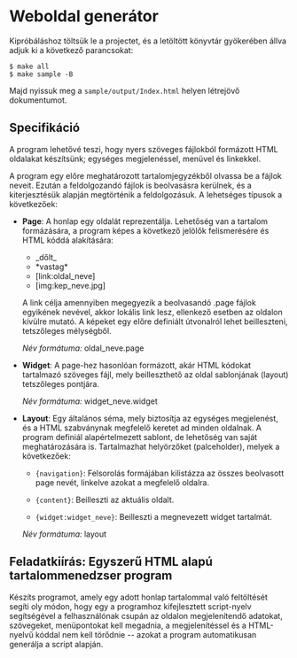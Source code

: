 Weboldal generátor
==================

Kipróbáláshoz töltsük le a projectet, és a letöltött könyvtár gyökerében állva adjuk ki a következő parancsokat:

	$ make all
	$ make sample -B
	
Majd nyissuk meg a `sample/output/Index.html` helyen létrejövő dokumentumot.

Specifikáció
------------

A program lehetővé teszi, hogy nyers szöveges fájlokból formázott HTML oldalakat készítsünk; egységes megjelenéssel, menüvel és linkekkel.

A program egy előre meghatározott tartalomjegyzékből olvassa be a fájlok neveit.
Ezután a feldolgozandó fájlok is beolvasásra kerülnek, és a kiterjesztésük alapján megtörténik a feldolgozásuk.
A lehetséges típusok a következőek:

 * __Page__:
A honlap egy oldalát reprezentálja. Lehetőség van a tartalom formázására, a program képes a következő jelölők felismerésére és HTML kóddá alakítására:
        
    * \_dőlt_
    * \*vastag*
    * [link:oldal_neve]
    * [img:kep_neve.jpg]
    
    A link célja amennyiben megegyezik a beolvasandó .page fájlok egyikének nevével, akkor lokális link lesz, ellenkező esetben az oldalon kívülre mutató. A képeket egy előre definiált útvonalról lehet beilleszteni, tetszőleges mélységből.

    _Név formátuma:_ oldal_neve.page
        
 * __Widget__:
A page-hez hasonlóan formázott, akár HTML kódokat tartalmazó szöveges fájl, mely beilleszthető az oldal sablonjának (layout) tetszőleges pontjára.

    _Név formátuma:_ widget_neve.widget
        
 * __Layout__:
    Egy általános séma, mely biztosítja az egységes megjelenést, és a HTML szabványnak megfelelő keretet ad minden oldalnak. A program definiál alapértelmezett sablont, de lehetőség van saját meghatározására is. Tartalmazhat helyörzőket (palceholder), melyek a következőek:
    
    * `{navigation}`:
    Felsorolás formájában kilistázza az összes beolvasott page nevét, linkelve azokat a megfelelő oldalra.
    
    * `{content}`:
    Beilleszti az aktuális oldalt.
    
    * `{widget:widget_neve}`:
    Beilleszti a megnevezett widget tartalmát.
    
    _Név formátuma:_ layout
    
Feladatkiírás: Egyszerű HTML alapú tartalommenedzser program
---------------------------------------------

Készíts programot, amely egy adott honlap tartalommal való feltöltését segíti oly módon, hogy
egy a programhoz kifejlesztett script-nyelv segítségével a felhasználónak csupán az oldalon megjelenítendő
adatokat, szövegeket, menüpontokat kell megadnia, a megjelenítéssel és a HTML-nyelvű kóddal nem kell
törődnie -- azokat a program automatikusan generálja a script alapján.
